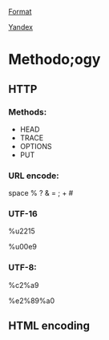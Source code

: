[Format](https://github.com/gusevna/format-README)

<a href="www.yandex.ru">Yandex</a>

# Methodo;ogy
## HTTP
### Methods:
* HEAD
* TRACE
* OPTIONS
* PUT
### URL encode:
space % ? & = ; + #

### UTF-16
%u2215

%u00e9

### UTF-8:
%c2%a9

%e2%89%a0


## HTML encoding




